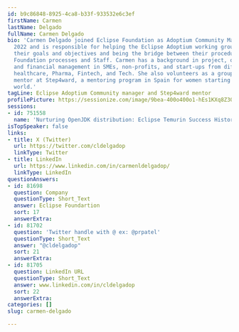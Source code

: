 ```yaml
---
id: b9c86848-8925-4ca8-b33f-933532e6c3ef
firstName: Carmen
lastName: Delgado
fullName: Carmen Delgado
bio: 'Carmen Delgado joined Eclipse Foundation as Adoptium Community Manager in October
  2022 and is responsible for helping the Eclipse Adoptium working group members achieve
  their goals and objectives and being the bridge between their procedures and Eclipse
  Foundation processes and Staff. Carmen has a background in project, operations,
  and financial management in SMEs, non-profits, and start-ups from different industries:
  healthcare, Pharma, Fintech, and Tech. She also volunteers as a group manager and
  mentor at Step4ward, a mentoring program in Spain for women starting in the tech
  world.'
tagLine: Eclipse Adoptium Community manager and Step4ward mentor
profilePicture: https://sessionize.com/image/9bea-400o400o1-hEs1KXq8Z3Q7EkvjFWC4i4.jpg
sessions:
- id: 751558
  name: 'Nurturing OpenJDK distribution: Eclipse Temurin Success History and Plan'
isTopSpeaker: false
links:
- title: X (Twitter)
  url: https://twitter.com/cldelgadop
  linkType: Twitter
- title: LinkedIn
  url: https://www.linkedin.com/in/carmenldelgadop/
  linkType: LinkedIn
questionAnswers:
- id: 81698
  question: Company
  questionType: Short_Text
  answer: Eclipse Foundartion
  sort: 17
  answerExtra:
- id: 81702
  question: 'Twitter handle with @ ex: @prpatel'
  questionType: Short_Text
  answer: "@cldelgadop"
  sort: 21
  answerExtra:
- id: 81705
  question: LinkedIn URL
  questionType: Short_Text
  answer: www.linkedin.com/in/cldelgadop
  sort: 22
  answerExtra:
categories: []
slug: carmen-delgado

---
```

